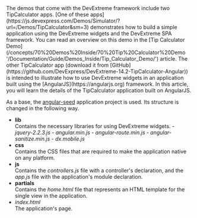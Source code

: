 <article data-show="/Demos/TipCalculatorAngular/">
The demos that come with the DevExtreme framework include two TipCalculator apps. [One of these apps](https://js.devexpress.com/Demos/Simulator/?url=/Demos/TipCalculator&sm=3) demonstrates how to build a simple application using the DevExtreme widgets and the DevExtreme SPA framework. You can read an overview on this demo in the [Tip Calculator Demo](/concepts/70%20Demos%20Inside/70%20Tip%20Calculator%20Demo '/Documentation/Guide/Demos_Inside/Tip_Calculator_Demo/') article. The other TipCalculator app (download it from [GitHub](https://github.com/DevExpress/DevExtreme-14.2-TipCalculator-Angular)) is intended to illustrate how to use DevExtreme widgets in an application built using the [AngularJS](https://angularjs.org) framework. In this article, you will learn the details of the TipCalculator application built on AngularJS.

As a base, the [angular-seed](https://github.com/angular/angular-seed) application project is used. Its structure is changed in the following way.

- **lib**  
    Contains the necessary libraries for using DevExtreme widgets.
      - *jquery-2.2.3.js*
      - *angular.min.js*
      - *angular-route.min.js*
      - *angular-sanitize.min.js*
      - *dx.mobile.js*  
- **css**  
    Contains the CSS files that are required to make the application native on any platform.
- **js**  
    Contains the *controllers.js* file with a controller's declaration, and the *app.js* file with the application's module declaration.
- **partials**  
    Contains the *home.html* file that represents an HTML template for the single view in the application.
- *index.html*  
    The application's page.        

</article>